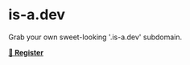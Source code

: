 # is-a.dev
Grab your own sweet-looking '.is-a.dev' subdomain.

[**📝 Register**](https://github.com/is-a-dev/register)
